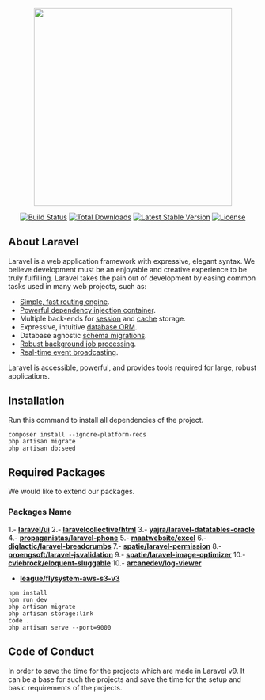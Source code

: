 <p align="center"><a href="https://laravel.com" target="_blank"><img src="https://raw.githubusercontent.com/laravel/art/master/logo-lockup/5%20SVG/2%20CMYK/1%20Full%20Color/laravel-logolockup-cmyk-red.svg" width="400"></a></p>

<p align="center">
<a href="https://travis-ci.org/laravel/framework"><img src="https://travis-ci.org/laravel/framework.svg" alt="Build Status"></a>
<a href="https://packagist.org/packages/laravel/framework"><img src="https://img.shields.io/packagist/dt/laravel/framework" alt="Total Downloads"></a>
<a href="https://packagist.org/packages/laravel/framework"><img src="https://img.shields.io/packagist/v/laravel/framework" alt="Latest Stable Version"></a>
<a href="https://packagist.org/packages/laravel/framework"><img src="https://img.shields.io/packagist/l/laravel/framework" alt="License"></a>
</p>

## About Laravel

Laravel is a web application framework with expressive, elegant syntax. We believe development must be an enjoyable and creative experience to be truly fulfilling. Laravel takes the pain out of development by easing common tasks used in many web projects, such as:

- [Simple, fast routing engine](https://laravel.com/docs/routing).
- [Powerful dependency injection container](https://laravel.com/docs/container).
- Multiple back-ends for [session](https://laravel.com/docs/session) and [cache](https://laravel.com/docs/cache) storage.
- Expressive, intuitive [database ORM](https://laravel.com/docs/eloquent).
- Database agnostic [schema migrations](https://laravel.com/docs/migrations).
- [Robust background job processing](https://laravel.com/docs/queues).
- [Real-time event broadcasting](https://laravel.com/docs/broadcasting).

Laravel is accessible, powerful, and provides tools required for large, robust applications.

## Installation

Run this command to install all dependencies of the project.
```shell
composer install --ignore-platform-reqs
php artisan migrate
php artisan db:seed
```

## Required Packages
We would like to extend our packages.
### Packages Name
1.- **[laravel/ui](https://github.com/laravel/ui)**
2.- **[laravelcollective/html](https://github.com/LaravelCollective/html)**
3.- **[yajra/laravel-datatables-oracle](https://github.com/yajra/laravel-datatables)**
4.- **[propaganistas/laravel-phone](https://github.com/Propaganistas/Laravel-Phone)**
5.- **[maatwebsite/excel](https://docs.laravel-excel.com/)**
6.- **[diglactic/laravel-breadcrumbs](https://github.com/diglactic/laravel-breadcrumbs)**
7.- **[spatie/laravel-permission](https://github.com/spatie/laravel-permission)**
8.- **[proengsoft/laravel-jsvalidation](https://github.com/proengsoft/laravel-jsvalidation)**
9.- **[spatie/laravel-image-optimizer](https://github.com/spatie/laravel-image-optimizer)**
10.- **[cviebrock/eloquent-sluggable](https://github.com/cviebrock/eloquent-sluggable)**
10.- **[arcanedev/log-viewer](https://github.com/cviebrock/eloquent-sluggable)**
<!-- composer require arcanedev/log-viewer:~9.0 --ignore-platform-reqs -->

- **[league/flysystem-aws-s3-v3](https://github.com/thephpleague/flysystem-aws-s3-v3)**
<!-- - **[Tighten](https)** -->

```shell
npm install
npm run dev
php artisan migrate
php artisan storage:link
code .
php artisan serve --port=9000
```

<!-- ## Contributing
- **[Sudhanshu-Mittal](https://github.com/sudhanshu-mittal)**
Thank you for contributing to the Laravel-Common-Setup Project! -->

## Code of Conduct
In order to save the time for the projects which are made in Laravel v9. It can be a base for such the projects and save the time for the setup and basic requirements of the projects.

